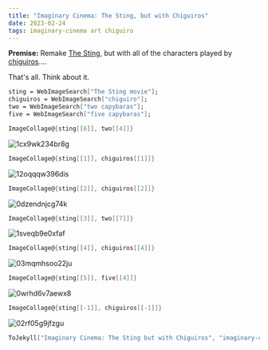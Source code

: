 ```yaml
---
title: "Imaginary Cinema: The Sting, but with Chiguiros"
date: 2023-02-24
tags: imaginary-cinema art chiguiro
---
```


**Premise:** Remake [The Sting](https://en.wikipedia.org/wiki/The_Sting), but with all of the characters played by [chiguiros](https://en.wikipedia.org/wiki/Capybara)....

That's all. Think about it.

```mathematica
sting = WebImageSearch["The Sting movie"];
chiguiros = WebImageSearch["chiguiro"];
two = WebImageSearch["two capybaras"];
five = WebImageSearch["five capybaras"];
```

```mathematica
ImageCollage@{sting[[6]], two[[4]]}
```

![1cx9wk234br8g](/blog/images/2023/2/24/1cx9wk234br8g.png)

```mathematica
ImageCollage@{sting[[1]], chiguiros[[1]]}
```

![12oqqqw396dis](/blog/images/2023/2/24/12oqqqw396dis.png)

```mathematica
ImageCollage@{sting[[2]], chiguiros[[2]]}
```

![0dzendnjcg74k](/blog/images/2023/2/24/0dzendnjcg74k.png)

```mathematica
ImageCollage@{sting[[3]], two[[7]]}
```

![1sveqb9e0xfaf](/blog/images/2023/2/24/1sveqb9e0xfaf.png)

```mathematica
ImageCollage@{sting[[4]], chiguiros[[4]]}
```

![03mqmhsoo22ju](/blog/images/2023/2/24/03mqmhsoo22ju.png)

```mathematica
ImageCollage@{sting[[5]], five[[4]]}
```

![0wrhd6v7aewx8](/blog/images/2023/2/24/0wrhd6v7aewx8.png)

```mathematica
ImageCollage@{sting[[-1]], chiguiros[[-1]]}
```

![02rf05g9jfzgu](/blog/images/2023/2/24/02rf05g9jfzgu.png)

```mathematica
ToJekyll["Imaginary Cinema: The Sting but with Chiguiros", "imaginary-cinema, art"]
```
